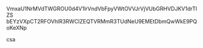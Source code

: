 VmxaU1NrMVdTWGROU0d4V1lrVndVbFpyVWtOVVJrVjVUbGRHVDJKV1drTlZS
bEYzVXpCT2RFOVhlR3RWClZEQTVRMmR3TUdNeU9EMEtDbmQwWkE9PQoKeXNp

csa